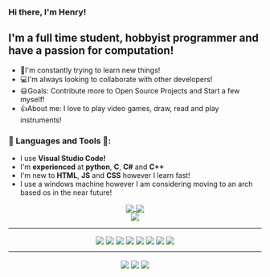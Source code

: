 ### Hi there, I'm Henry!

## I'm a full time student, hobbyist programmer and have a passion for computation!
- 🌱I'm constantly trying to learn new things!
- 💻I'm always looking to collaborate with other developers!
- 😃Goals: Contribute more to Open Source Projects and Start a few myself!
- 👍About me: I love to play video games, draw, read and play instruments!

### 💾 Languages and Tools 💾:
- I use **Visual Studio Code!** 
- I'm **experienced** at **python**, **C**, **C#** and **C++**
- I'm new to **HTML**, **JS** and **CSS** however I learn fast!
- I use a windows machine however I am considering moving to an arch based os in the near future!

<div align="center">
<a href="https://github.com/HenryDewsnap/">
  <img align="center" src="https://github-readme-stats.vercel.app/api/top-langs/?username=HenryDewsnap&hide=shaderlab,hlsl&theme=github_dark&hide_border=true" />
</a>
<a href="https://github.com/HenryDewsnap/">
  <img align="center" src="https://github-readme-streak-stats.herokuapp.com?user=HenryDewsnap&theme=github-dark&date_format=M%20j%5B%2C%20Y%5D&hide_border=true" />
</a>
</div>

<div align="center">
  <a href="https://github.com/HenryDewsnap/">
    <img align="center" src="https://github-readme-stats.vercel.app/api?username=HenryDewsnap&show_icons=true&theme=dark" />
  </a>
</div>
<hr>

<div align="center">
  <img align="center" src="https://img.shields.io/badge/c-%2300599C.svg?style=for-the-badge&logo=c&logoColor=white">
  <img align="center" src="https://img.shields.io/badge/c%23-%23239120.svg?style=for-the-badge&logo=c-sharp&logoColor=white">
  <img align="center" src="https://img.shields.io/badge/c++-%2300599C.svg?style=for-the-badge&logo=c%2B%2B&logoColor=white">
  <img align="center" src="https://img.shields.io/badge/python-3670A0?style=for-the-badge&logo=python&logoColor=ffdd54">
  <img align="center" src="https://img.shields.io/badge/node.js-6DA55F?style=for-the-badge&logo=node.js&logoColor=white">
  <img align="center" src="https://img.shields.io/badge/javascript-%23323330.svg?style=for-the-badge&logo=javascript&logoColor=%23F7DF1E">
  <img align="center" src="https://img.shields.io/badge/unity-%23000000.svg?style=for-the-badge&logo=unity&logoColor=white">
  <img align="center" src="https://img.shields.io/badge/.NET-5C2D91?style=for-the-badge&logo=.net&logoColor=white">
</div>
<hr>

<div align="center">
  <img align="center" src="https://img.shields.io/badge/-RaspberryPi-C51A4A?style=for-the-badge&logo=Raspberry-Pi">
  <img align="center" src="https://img.shields.io/badge/git-%23F05033.svg?style=for-the-badge&logo=git&logoColor=white">
  <img align="center" src="https://img.shields.io/badge/Visual%20Studio%20Code-0078d7.svg?style=for-the-badge&logo=visual-studio-code&logoColor=white">
</div>
  
